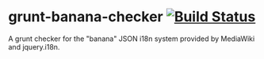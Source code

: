 grunt-banana-checker [![Build Status](https://travis-ci.org/jdforrester/grunt-banana-checker.svg)](https://travis-ci.org/jdforrester/grunt-banana-checker)
====================

A grunt checker for the "banana" JSON i18n system provided by MediaWiki and jquery.i18n.
